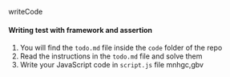 writeCode

#### Writing test with framework and assertion

1. You will find the `todo.md` file inside the `code` folder of the repo
2. Read the instructions in the `todo.md` file and solve them
3. Write your JavaScript code in `script.js` file
mnhgc,gbv  